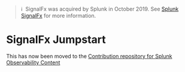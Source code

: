 >ℹ️&nbsp;&nbsp;SignalFx was acquired by Splunk in October 2019. See [Splunk SignalFx](https://www.splunk.com/en_us/investor-relations/acquisitions/signalfx.html) for more information.

# SignalFx Jumpstart

This has now been moved to the [Contribution repository for Splunk Observability Content](https://github.com/splunk/observability-content-contrib/tree/main/monitoring-as-code/o11y-cloud-jumpstart)
